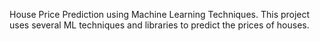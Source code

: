 House Price Prediction using Machine Learning Techniques. This project uses several ML techniques and libraries to predict the prices of houses.
